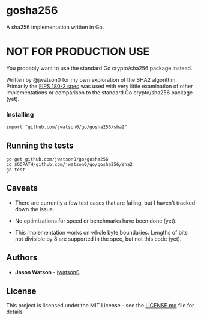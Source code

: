 # gosha256

  A sha256 implementation written in Go.

# **NOT FOR PRODUCTION USE**

  You probably want to use the standard Go crypto/sha256 package instead.

  Written by @jwatson0 for my own exploration of the SHA2 algorithm. Primarily the [FIPS 180-2 spec]( https://csrc.nist.gov/csrc/media/publications/fips/180/2/archive/2002-08-01/documents/fips180-2.pdf) was used with very little examination of other implementations or comparison to the standard Go crypto/sha256 package (yet).

### Installing

  ```
  import "github.com/jwatson0/go/gosha256/sha2"
  ```

## Running the tests

  ```
  go get github.com/jwatson0/go/gosha256
  cd $GOPATH/github.com/jwatson0/go/gosha256/sha2
  go test
  ```

## Caveats

  - There are currently a few test cases that are failing, but I haven't tracked down the issue.

  - No optimizations for speed or benchmarks have been done (yet).

  - This implementation works on whole byte boundaries.  Lengths of bits not divisible by 8 are supported in the spec, but not this code (yet).

## Authors

  * **Jason Watson** - [jwatson0](https://github.com/jwatson0)

## License

This project is licensed under the MIT License - see the [LICENSE.md](LICENSE.md) file for details
